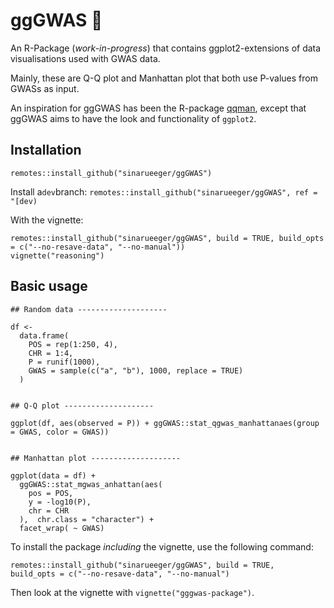 # ggGWAS 🚧

An R-Package (*work-in-progress*) that contains ggplot2-extensions of data visualisations used with GWAS data. 

Mainly, these are Q-Q plot and Manhattan plot that both use P-values from GWASs as input. 

An inspiration for ggGWAS has been the R-package [qqman](http://www.gettinggeneticsdone.com/2014/05/qqman-r-package-for-qq-and-manhattan-plots-for-gwas-results.html), except that ggGWAS aims to have the look and functionality of `ggplot2`.

## Installation
```
remotes::install_github("sinarueeger/ggGWAS")
```

Install a`dev`branch:
`remotes::install_github("sinarueeger/ggGWAS", ref = "[dev)`

With the vignette: 
```
remotes::install_github("sinarueeger/ggGWAS", build = TRUE, build_opts = c("--no-resave-data", "--no-manual"))
vignette("reasoning")
```


## Basic usage

```
## Random data --------------------

df <-
  data.frame(
    POS = rep(1:250, 4),
    CHR = 1:4,
    P = runif(1000),
    GWAS = sample(c("a", "b"), 1000, replace = TRUE)
  )


## Q-Q plot --------------------

ggplot(df, aes(observed = P)) + ggGWAS::stat_qgwas_manhattanaes(group = GWAS, color = GWAS))


## Manhattan plot --------------------

ggplot(data = df) +
  ggGWAS::stat_mgwas_anhattan(aes(
    pos = POS,
    y = -log10(P),
    chr = CHR
  ),  chr.class = "character") +
  facet_wrap( ~ GWAS)

```


To install the package *including* the vignette, use the following command:

```
remotes::install_github("sinarueeger/ggGWAS", build = TRUE, 
build_opts = c("--no-resave-data", "--no-manual")
```

Then look at the vignette with `vignette("gggwas-package")`.
